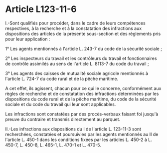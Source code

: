 # Article L123-11-6

I.-Sont qualifiés pour procéder, dans le cadre de leurs compétences respectives, à la recherche et à la constatation des infractions aux dispositions des articles de la présente sous-section et des règlements pris pour leur application :

1° Les agents mentionnés à l'article L. 243-7 du code de la sécurité sociale ;

2° Les inspecteurs du travail et les contrôleurs du travail et fonctionnaires de contrôle assimilés au sens de l'article L. 8113-7 du code du travail ;

3° Les agents des caisses de mutualité sociale agricole mentionnés à l'article L. 724-7 du code rural et de la pêche maritime.

A cet effet, ils agissent, chacun pour ce qui le concerne, conformément aux règles de recherche et de constatation des infractions déterminées par les dispositions du code rural et de la pêche maritime, du code de la sécurité sociale et du code du travail qui leur sont applicables.

Les infractions sont constatées par des procès-verbaux faisant foi jusqu'à preuve du contraire et transmis directement au parquet.

II.-Les infractions aux dispositions du I de l'article L. 123-11-3 sont recherchées, constatées et poursuivies par les agents mentionnés au II de l'article L. 450-1 dans les conditions fixées par les articles L. 450-2 à L. 450-7, L. 450-8, L. 465-1, L. 470-1 et L. 470-5.
